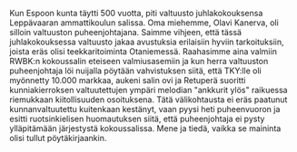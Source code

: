 
Kun Espoon kunta täytti 500 vuotta, piti valtuusto juhlakokouksensa Leppävaaran ammattikoulun 
salissa. Oma miehemme, Olavi Kanerva, oli silloin valtuuston puheenjohtajana. Saimme vihjeen, että 
tässä juhlakokouksessa valtuusto jakaa avustuksia erilaisiin hyviin tarkoituksiin, joista eräs olisi 
teekkaritoiminta Otaniemessä. Raahasimme aina valmiin RWBK:n kokoussalin eteiseen 
valmiusasemiin ja kun herra valtuuston puheenjohtaja löi nuijalla pöytään vahvistuksen siitä, että 
TKY:lle oli myönnetty 10.000 markkaa, aukeni salin ovi ja Retuperä suoritti kunniakierroksen 
valtuutettujen ympäri melodian "ankkurit ylös" raikuessa riemukkaan kiitollisuuden osoituksena. Tätä 
välikohtausta ei eräs paatunut kunnanvaltuutettu kuitenkaan kestänyt, vaan pyysi heti puheenvuoron ja 
esitti ruotsinkielisen huomautuksen siitä, että puheenjohtaja ei pysty ylläpitämään järjestystä 
kokoussalissa. Mene ja tiedä, vaikka se maininta olisi tullut pöytäkirjaankin.
